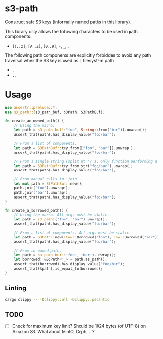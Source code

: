# s3-path

Construct safe S3 keys (informally named paths in this library).

This library only allows the following characters to be used in path components:

- `[a..z]`, `[A..Z]`, `[0..9]`, `-`, `_`, `.`

The following path components are explicitly forbidden to avoid any path traversal when the S3 key is used as a
filesystem path:

- `.`
- `..`

# Usage

```rust
use assertr::prelude::*;
use s3_path::{s3_path_buf, S3Path, S3PathBuf};

fn create_an_owned_path() {
    // Using the macro.
    let path = s3_path_buf!("foo", String::from("bar")).unwrap();
    assert_that(path).has_display_value("foo/bar");
    
    // From a list of components.
    let path = S3PathBuf::try_from(["foo", "bar"]).unwrap();
    assert_that(path).has_display_value("foo/bar");

    // From a single string (split at '/'s, only function performing a split).
    let path = S3PathBuf::try_from_str("foo/bar").unwrap();
    assert_that(path).has_display_value("foo/bar");

    // From manual calls to `join`.
    let mut path = S3PathBuf::new();
    path.join("foo").unwrap();
    path.join("bar").unwrap();
    assert_that(path).has_display_value("foo/bar");
}

fn create_a_borrowed_path() {
    // Using the macro. All args must be static.
    let path = s3_path!("foo", "bar").unwrap();
    assert_that(path).has_display_value("foo/bar");

    // From a list of components. All args must be static.
    let path = S3Path::new([Cow::Borrowed("foo"), Cow::Borrowed("bar")]).unwrap();
    assert_that(path).has_display_value("foo/bar");

    // From an owned path.
    let path = s3_path_buf!("foo", "bar").unwrap();
    let borrowed: &S3Path<'_> = path.as_path();
    assert_that(borrowed).has_display_value("foo/bar");
    assert_that(&path).is_equal_to(borrowed);
}
```

## Linting

```sh
cargo clippy -- -Dclippy::all -Dclippy::pedantic
```

## TODO

- [ ] Check for maximum key limit? Should be 1024 bytes (of UTF-8) on Amazon S3. What about MinIO, Ceph, ...?
